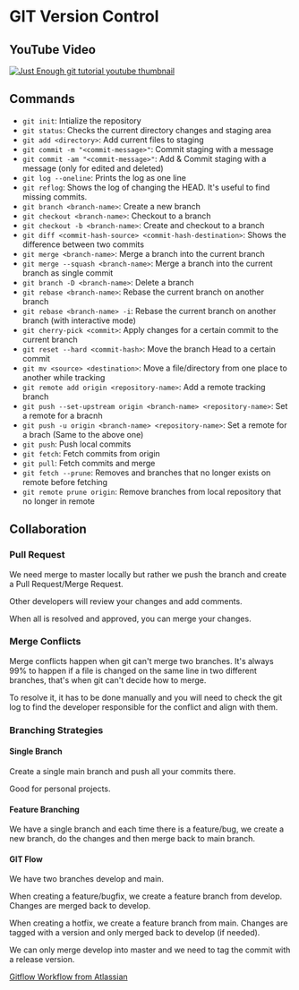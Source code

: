 # GIT Version Control

## YouTube Video

[![Just Enough git tutorial youtube thumbnail](http://img.youtube.com/vi/EewCwhugJto/0.jpg)](http://www.youtube.com/watch?v=EewCwhugJto "Git for Professionals from 3 Tech Companies: (CLI+Github+Branching) | Just Enough Series")

## Commands

- `git init`: Intialize the repository
- `git status`: Checks the current directory changes and staging area
- `git add <directory>`: Add current files to staging
- `git commit -m "<commit-message>"`: Commit staging with a message
- `git commit -am "<commit-message>"`: Add & Commit staging with a message (only for edited and deleted)
- `git log --oneline`: Prints the log as one line
- `git reflog`: Shows the log of changing the HEAD. It's useful to find missing commits.
- `git branch <branch-name>`: Create a new branch
- `git checkout <branch-name>`: Checkout to a branch
- `git checkout -b <branch-name>`: Create and checkout to a branch
- `git diff <commit-hash-source> <commit-hash-destination>`: Shows the difference between two commits
- `git merge <branch-name>`: Merge a branch into the current branch
- `git merge --squash <branch-name>`: Merge a branch into the current branch as single commit
- `git branch -D <branch-name>`: Delete a branch
- `git rebase <branch-name>`: Rebase the current branch on another branch
- `git rebase <branch-name> -i`: Rebase the current branch on another branch (with interactive mode)
- `git cherry-pick <commit>`: Apply changes for a certain commit to the current branch
- `git reset --hard <commit-hash>`: Move the branch Head to a certain commit
- `git mv <source> <destination>`: Move a file/directory from one place to another while tracking
- `git remote add origin <repository-name>`: Add a remote tracking branch
- `git push --set-upstream origin <branch-name> <repository-name>`: Set a remote for a bracnh
- `git push -u origin <branch-name> <repository-name>`: Set a remote for a brach (Same to the above one)
- `git push`: Push local commits
- `git fetch`: Fetch commits from origin
- `git pull`: Fetch commits and merge
- `git fetch --prune`: Removes and branches that no longer exists on remote before fetching
- `git remote prune origin`: Remove branches from local repository that no longer in remote

## Collaboration

### Pull Request

We need merge to master locally but rather we push the branch and create a Pull Request/Merge Request.

Other developers will review your changes and add comments.

When all is resolved and approved, you can merge your changes.

### Merge Conflicts

Merge conflicts happen when git can't merge two branches. It's always 99% to happen if a file is changed on the same line in two different branches, that's when git can't decide how to merge.

To resolve it, it has to be done manually and you will need to check the git log to find the developer responsible for the conflict and align with them.

### Branching Strategies

#### Single Branch

Create a single main branch and push all your commits there.

Good for personal projects.

#### Feature Branching

We have a single branch and each time there is a feature/bug, we create a new branch, do the changes and then merge back to main branch.

#### GIT Flow

We have two branches develop and main.

When creating a feature/bugfix, we create a feature branch from develop. Changes are merged back to develop.

When creating a hotfix, we create a feature branch from main. Changes are tagged with a version and only merged back to develop (if needed).

We can only merge develop into master and we need to tag the commit with a release version.

[Gitflow Workflow from Atlassian](https://www.atlassian.com/git/tutorials/comparing-workflows/gitflow-workflow)
